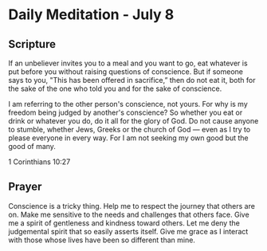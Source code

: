 # Daily Meditation - July 8

## Scripture

If an unbeliever invites you to a meal and you want to go, eat whatever is put before you without raising questions of conscience. But  if someone says to you, "This has been offered in sacrifice,” then do  not eat it, both for the sake of the one who told you and for the sake  of conscience. 

I am referring to the other person's conscience, not yours. For why is my freedom being judged by
another's conscience?  So whether you eat or drink or whatever you do, do it all for the glory of
God. Do not cause anyone to stumble, whether Jews, Greeks or the church of God — even as I try to
please everyone in every way. For I am not seeking my own good but the good of many.


1 Corinthians 10:27


## Prayer

Conscience is a tricky thing.  Help me to respect the journey that others are on.  Make me sensitive
to the needs and challenges that others face.  Give me a spirit of gentleness and kindness toward
others.  Let me deny the judgemental spirit that so easily asserts itself.  Give me grace as I
interact with those whose lives have been so different than mine.

